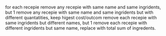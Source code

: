  
for each recepie
  remove any recepie with same name and same ingridents, but 1
  remove any recepie with same name and same ingridents but with different quantatities, keep higest cost/outcom
  remove each recepie with same ingridents but different names, but 1
  remove each recepie with different ingridents but same name, replace with total sum of ingredents.
  